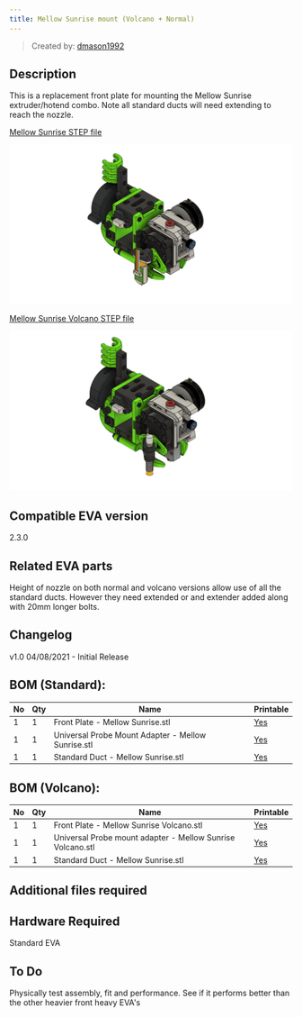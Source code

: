 ```yaml
---
title: Mellow Sunrise mount (Volcano + Normal)
---
```


> Created by: [dmason1992](https://github.com/dmason1992)

## Description
This is a replacement front plate for mounting the Mellow Sunrise extruder/hotend combo. Note all standard ducts will need extending to reach the nozzle.

[Mellow Sunrise STEP file](stls/Assembly-Mellow-Sunrise.step)

![Mellow Sunrise](assets/Mellow-Sunrise.png)

[Mellow Sunrise Volcano STEP file](stls/Assembly-Mellow-Sunrise-Volcano.step)

![Mellow Sunrise](assets/Mellow-Sunrise-Volcano.png)

## Compatible EVA version
2.3.0

## Related EVA parts
Height of nozzle on both normal and volcano versions allow use of all the standard ducts. However they need extended or and extender added along with 20mm longer bolts.

## Changelog
v1.0 04/08/2021 - Initial Release

## BOM (Standard):
| No | Qty | Name                                           | Printable |
| -- | --- | ---------------------------------------------- | --------- |
| 1  | 1   | Front Plate - Mellow Sunrise.stl                         | [Yes](stls/Front-Plate-Mellow-Sunrise.stl) |
| 1  | 1   | Universal Probe Mount Adapter - Mellow Sunrise.stl                         | [Yes](stls/Universal-Probe-Mount-Adapter-Mellow-Sunrise.stl) |
| 1  | 1   | Standard Duct - Mellow Sunrise.stl                         | [Yes](stls/Standard-Duct-Mellow-Sunrise.stl) |

## BOM (Volcano):
| No | Qty | Name                                           | Printable |
| -- | --- | ---------------------------------------------- | --------- |
| 1  | 1   | Front Plate - Mellow Sunrise Volcano.stl                         | [Yes](stls/Front-Plate-Mellow-Sunrise-Volcano.stl) |
| 1  | 1   | Universal Probe mount adapter - Mellow Sunrise Volcano.stl                         | [Yes](stls/Universal-Probe-mount-adapter-Mellow-Sunrise-Volcano.stl) |
| 1  | 1   | Standard Duct - Mellow Sunrise.stl                         | [Yes](stls/Standard-Duct-Mellow-Sunrise.stl) |

## Additional files required

## Hardware Required 
Standard EVA

## To Do 
Physically test assembly, fit and performance. See if it performs better than the other heavier front heavy EVA's
